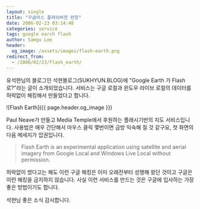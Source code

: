 ```yaml
---
layout: single
title: "구글어스 플래쉬버젼 런칭"
date: 2006-02-23 03:14:48
categories: service
tags: google earch flash
author: Samgu Lee
header:
  og_image: /assets/images/flash-earth.png
redirect_from:
  - /2006/02/23/flash_earth/
---
```


유석현님의 블로그인 석현블로그(SUKHYUN.BLOG)에 "Google Earth 가 Flash 로?"라는 글이 소개되었습니다. 서비스는 구글 로컬과 윈도우 라이브 로컬의 데이터를 허락없이 해킹해서 만들었다고 합니다.

![Flash Earth]({{ page.header.og_image }})

Paul Neave가 만들고 Media Temple에서 후원하는 플래시기반의 지도 서비스입니다. 사용법은 매우 간단해서 마우스 클릭 몇번이면 금방 익숙해 질 것 같구요, 첫 화면의 다음 메세지가 압권입니다.

> Flash Earth is an experimental application using satellite and aerial imagery from Google Local and Windows Live Local without permission.

허락없이 썼다고는 해도 이런 구글 해킹은 이미 오래전부터 성행해 왔던 것이고 구글은 이런 해킹을 금지하지 않습니다. 사실 이런 서비스를 만드는 것은 구글에 입사하는 가장 좋은 방법이기도 합니다.

석현님 좋은 소식 감사합니다.
